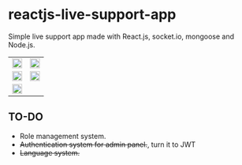 # reactjs-live-support-app

<p>Simple live support app made with React.js, socket.io, mongoose and Node.js.</p>

<table>
  <tr>
    <td><img src="https://github.com/Muharrem-Yildirim/reactjs-live-support-system/blob/main/screenshots/screenshot_1.png?raw=true"  width = "100%"></td>
    <td> <img src="https://github.com/Muharrem-Yildirim/reactjs-live-support-system/blob/main/screenshots/screenshot_2.png?raw=true"  width = "100%"></td>
   </tr> 
   <tr>
    <td> <img src="https://github.com/Muharrem-Yildirim/reactjs-live-support-system/blob/main/screenshots/screenshot_3.png?raw=true"  width = "100%"></td>
    <td> <img src="https://github.com/Muharrem-Yildirim/reactjs-live-support-system/blob/main/screenshots/screenshot_4.png?raw=true"  width = "100%"></td>
  </tr>
     <tr>
    <td> <img src="https://github.com/Muharrem-Yildirim/reactjs-live-support-system/blob/main/screenshots/screenshot_5.png?raw=true"  width = "100%"></td>
  </tr>
</table>

## TO-DO

- Role management system.
- <s>Authentication system for admin panel.</s>, turn it to JWT
- <s>Language system.</s>
